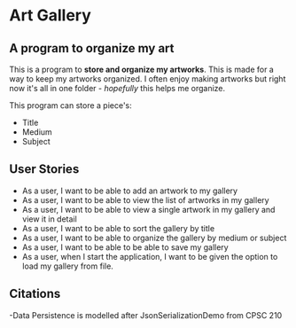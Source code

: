 # Art Gallery
## A program to organize my art

This is a program to **store and organize my artworks**. This is made for a way to keep my artworks organized. 
I often enjoy making artworks but right now it's all in one folder - *hopefully* this helps me organize.


This program can store a piece's:
- Title
- Medium
- Subject

## User Stories
- As a user, I want to be able to add an artwork to my gallery
- As a user, I want to be able to view the list of artworks in my gallery
- As a user, I want to be able to view a single artwork in my gallery and view it in detail
- As a user, I want to be able to sort the gallery by title
- As a user, I want to be able to organize the gallery by medium or subject
- As a user, I want to be able to be able to save my gallery
- As a user, when I start the application, I want to be given the option to load my gallery from file.

## Citations
-Data Persistence is modelled after JsonSerializationDemo from CPSC 210